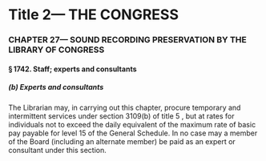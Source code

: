 
# Title 2— THE CONGRESS
### CHAPTER 27— SOUND RECORDING PRESERVATION BY THE LIBRARY OF CONGRESS
#### § 1742. Staff; experts and consultants
##### (b) Experts and consultants

The Librarian may, in carrying out this chapter, procure temporary and intermittent services under section 3109(b) of title 5 , but at rates for individuals not to exceed the daily equivalent of the maximum rate of basic pay payable for level 15 of the General Schedule. In no case may a member of the Board (including an alternate member) be paid as an expert or consultant under this section.
